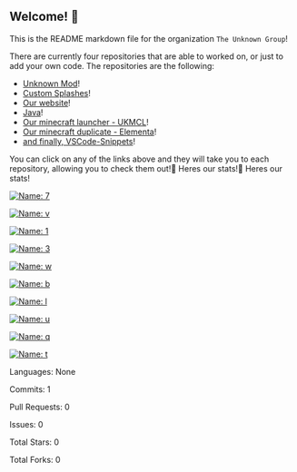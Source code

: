 ## Welcome! :wave:
This is the README markdown file for the organization `The Unknown Group`!

There are currently four repositories that are able to worked on, or just to add your own code. The repositories are the following:

  - [Unknown Mod](https://github.com/TheUnknownGroup/unknown-mod)!
  - [Custom Splashes](https://github.com/TheUnknownGroup/custom-splashes)!
  - [Our website](https://github.com/TheUnknownGroup/theunknowngroup.github.io)!
  - [Java](https://github.com/TheUnknownGroup/Java)!
  - [Our minecraft launcher - UKMCL](https://github.com/TheUnknownGroup/UKMCL)!
  - [Our minecraft duplicate - Elementa](https://github.com/TheUnknownGroup/Elementa)!
  - [and finally, VSCode-Snippets](https://github.com/TheUnknownGroup/VSCode-Snippets)!

You can click on any of the links above and they will take you to each repository, allowing you to check them out!💪 Heres our stats!💪 Heres our stats!

[![Name: 7]()]()


[![Name: v]()]()


[![Name: 1]()]()


[![Name: 3]()]()


[![Name: w]()]()


[![Name: b]()]()


[![Name: l]()]()


[![Name: u]()]()


[![Name: q]()]()


[![Name: t]()]()


Languages: None

Commits: 1

Pull Requests: 0

Issues: 0

Total Stars: 0

Total Forks: 0


